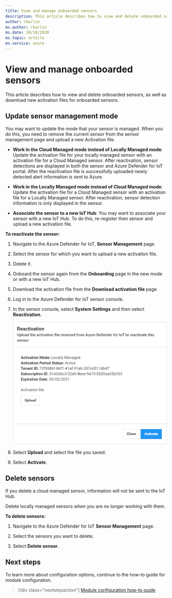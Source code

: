 ```yaml
---
title: View and manage onboarded sensors
description: This article describes how to view and delete onboarded sensors, as well as download new activation files for onboarded sensors in Azure Defender for IoT.
author: rkarlin
ms.author: rkarlin
ms.date: 10/10/2020
ms.topic: article
ms.service: azure
---
```


# View and manage onboarded sensors

This article describes how to view and delete onboarded sensors, as well as download new activation files for onboarded sensors.

## Update sensor management mode

You may want to update the mode that your sensor is managed. When you do this, you need to remove the current sensor from the sensor management page and upload a new Activation file.

- **Work in the Cloud Managed mode instead of Locally Managed mode**: Update the activation file for your locally managed sensor with an activation file for a Cloud Managed sensor. After reactivation, sensor detections are displayed in both the sensor and Azure Defender for IoT portal. After the reactivation file is successfully uploaded newly detected alert information is sent to Azure.

- **Work in the Locally Managed mode instead of Cloud Managed mode**: Update the activation file for a Cloud Managed sensor with an activation file for a Locally Managed sensor. After reactivation, sensor detection information is only displayed in the sensor.

- **Associate the sensor to a new IoT Hub**: You may want to associate your sensor with a new IoT Hub. To do this, re-register then sensor and upload a new activation file.

**To reactivate the sensor:**

1. Navigate to the Azure Defender for IoT, **Sensor Management** page.

2. Select the sensor for which you want to upload a new activation file.

3. Delete it.

4. Onboard the sensor again from the **Onboarding** page in the new mode or with a new IoT Hub.

5. Download the activation file from the **Download activation file** page.

6. Log in to the Azure Defender for IoT sensor console.

7. In the sensor console, select **System Settings** and then select **Reactivation**.

   ![Screenshot of Reactivation view](media/updates/image14.png)

8. Select **Upload** and select the file you saved.

9. Select **Activate**.
 
## Delete sensors

If you delete a cloud managed sensor, information will not be sent to the IoT Hub.

Delete locally managed sensors when you are no longer working with them.

**To delete sensors:**

1. Navigate to the Azure Defender for IoT **Sensor Management** page.

2. Select the sensors you want to delete.

3. Select **Delete sensor**.

## Next steps

To learn more about configuration options, continue to the how-to guide for module configuration.
> [!div class="nextstepaction"]
> [Module configuration how-to guide](./how-to-agent-configuration.md)
